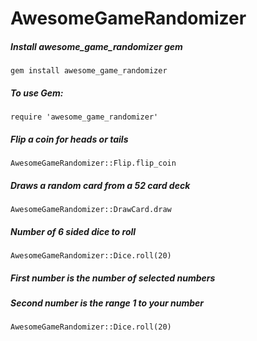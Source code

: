 # <b>AwesomeGameRandomizer</b>

##### Install awesome_game_randomizer gem
````
gem install awesome_game_randomizer
````
##### To use Gem:
````
require 'awesome_game_randomizer'
````
##### Flip a coin for heads or tails
````
AwesomeGameRandomizer::Flip.flip_coin
````
##### Draws a random card from a 52 card deck
````
AwesomeGameRandomizer::DrawCard.draw
````
##### Number of 6 sided dice to roll
````
AwesomeGameRandomizer::Dice.roll(20)
````
##### First number is the number of selected numbers
##### Second number is the range 1 to your number
````
AwesomeGameRandomizer::Dice.roll(20)
````
